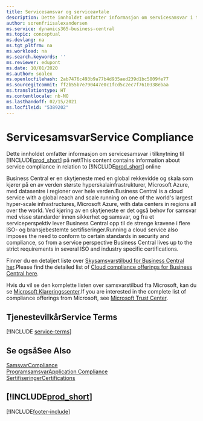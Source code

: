 ```yaml
---
title: Servicesamsvar og serviceavtale
description: Dette innholdet omfatter informasjon om servicesamsvar i tilknytning til Business Central på nett.
author: sorenfriisalexandersen
ms.service: dynamics365-business-central
ms.topic: conceptual
ms.devlang: na
ms.tgt_pltfrm: na
ms.workload: na
ms.search.keywords: ''
ms.reviewer: edupont
ms.date: 10/01/2020
ms.author: soalex
ms.openlocfilehash: 2ab7476c493b9a77b4d935aed239d1bc5809fe77
ms.sourcegitcommit: ff2b55b7e790447e0c1fcd5c2ec7f7610338ebaa
ms.translationtype: HT
ms.contentlocale: nb-NO
ms.lasthandoff: 02/15/2021
ms.locfileid: "5389202"
---
```

# <a name="service-compliance"></a><span data-ttu-id="1377d-103">Servicesamsvar</span><span class="sxs-lookup"><span data-stu-id="1377d-103">Service Compliance</span></span>

<span data-ttu-id="1377d-104">Dette innholdet omfatter informasjon om servicesamsvar i tilknytning til [!INCLUDE[prod_short](../includes/prod_short.md)] på nett</span><span class="sxs-lookup"><span data-stu-id="1377d-104">This content contains information about service compliance in relation to [!INCLUDE[prod_short](../includes/prod_short.md)] online</span></span>  

<span data-ttu-id="1377d-105">Business Central er en skytjeneste med en global rekkevidde og skala som kjører på en av verden største hyperskalainfrastrukturer, Microsoft Azure, med datasentre i regioner over hele verden.</span><span class="sxs-lookup"><span data-stu-id="1377d-105">Business Central is a cloud service with a global reach and scale running on one of the world's largest hyper-scale infrastructures, Microsoft Azure, with data centers in regions all over the world.</span></span> <span data-ttu-id="1377d-106">Ved kjøring av en skytjeneste er det også behov for samsvar med visse standarder innen sikkerhet og samsvar, og fra et serviceperspektiv lever Business Central opp til de strenge kravene i flere ISO- og bransjebestemte sertifiseringer.</span><span class="sxs-lookup"><span data-stu-id="1377d-106">Running a cloud service also imposes the need to conform to certain standards in security and compliance, so from a service perspective Business Central lives up to the strict requirements in several ISO and industry specific certifications.</span></span>

<span data-ttu-id="1377d-107">Finner du en detaljert liste over [Skysamsvarstilbud for Business Central her](https://aka.ms/d365-compliance-list).</span><span class="sxs-lookup"><span data-stu-id="1377d-107">Please find the detailed list of [Cloud compliance offerings for Business Central here](https://aka.ms/d365-compliance-list).</span></span>

<span data-ttu-id="1377d-108">Hvis du vil se den komplette listen over samsvarstilbud fra Microsoft, kan du se [Microsoft Klareringssenter](https://www.microsoft.com/trustcenter/compliance/complianceofferings).</span><span class="sxs-lookup"><span data-stu-id="1377d-108">If you are interested in the complete list of compliance offerings from Microsoft, see [Microsoft Trust Center](https://www.microsoft.com/trustcenter/compliance/complianceofferings).</span></span>

## <a name="service-terms"></a><span data-ttu-id="1377d-109">Tjenestevilkår</span><span class="sxs-lookup"><span data-stu-id="1377d-109">Service Terms</span></span>

[!INCLUDE [service-terms](../includes/service-terms.md)]

## <a name="see-also"></a><span data-ttu-id="1377d-110">Se også</span><span class="sxs-lookup"><span data-stu-id="1377d-110">See Also</span></span>

[<span data-ttu-id="1377d-111">Samsvar</span><span class="sxs-lookup"><span data-stu-id="1377d-111">Compliance</span></span>](compliance-overview.md)  
[<span data-ttu-id="1377d-112">Programsamsvar</span><span class="sxs-lookup"><span data-stu-id="1377d-112">Application Compliance</span></span>](compliance-application-compliance.md)  
[<span data-ttu-id="1377d-113">Sertifiseringer</span><span class="sxs-lookup"><span data-stu-id="1377d-113">Certifications</span></span>](compliance-certifications.md)  

## [!INCLUDE[prod_short](../includes/free_trial_md.md)]  


[!INCLUDE[footer-include](../includes/footer-banner.md)]